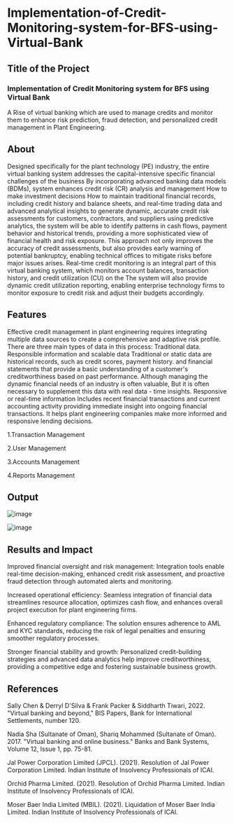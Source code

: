 # Implementation-of-Credit-Monitoring-system-for-BFS-using-Virtual-Bank

## Title of the Project

### Implementation of Credit Monitoring system for BFS using Virtual Bank

A Rise of virtual banking which are used to manage credits and monitor them to enhance risk prediction, fraud detection, and personalized credit management in Plant Engineering.



## About

Designed specifically for the plant technology (PE) industry, the entire virtual banking system addresses the capital-intensive specific financial challenges of the business By incorporating advanced banking data models (BDMs), system enhances credit risk (CR) analysis and management How to make investment decisions How to maintain traditional financial records, including credit history and balance sheets, and real-time trading data and advanced analytical insights to generate dynamic, accurate credit risk assessments for customers, contractors, and suppliers using predictive analytics, the system will be able to identify patterns in cash flows, payment behavior and historical trends, providing a more sophisticated view of financial health and risk exposure. This approach not only improves the accuracy of credit assessments, but also provides early warning of potential bankruptcy, enabling technical offices to mitigate risks before major issues arises. Real-time credit monitoring is an integral part of this virtual banking system, which monitors account balances, transaction history, and credit utilization (CU) on the The system will also provide dynamic credit utilization reporting, enabling enterprise technology firms to monitor exposure to credit risk and adjust their budgets accordingly.    

## Features
Effective credit management in plant engineering requires integrating multiple data sources to create a comprehensive and adaptive risk profile. There are three main types of data in this process: Traditional data. Responsible information and scalable data Traditional or static data are historical records, such as credit scores, payment history. and financial statements that provide a basic understanding of a customer's creditworthiness based on past performance. Although managing the dynamic financial needs of an industry is often valuable, But it is often necessary to supplement this data with real data - time insights. Responsive or real-time information Includes recent financial transactions and current accounting activity providing immediate insight into ongoing financial transactions. It helps plant engineering companies make more informed and responsive lending decisions. 

1.Transaction Management

2.User Management

3.Accounts Management

4.Reports Management


## Output

![image](https://github.com/user-attachments/assets/94deb103-f70a-4786-bea2-afd8aa9b079e)

![image](https://github.com/user-attachments/assets/dbb14c3c-7b6f-4045-a46e-e298c5def42c)


## Results and Impact

Improved financial oversight and risk management: Integration tools enable real-time decision-making, enhanced credit risk assessment, and proactive fraud detection through automated alerts and monitoring.

Increased operational efficiency: Seamless integration of financial data streamlines resource allocation, optimizes cash flow, and enhances overall project execution for plant engineering firms.

Enhanced regulatory compliance: The solution ensures adherence to AML and KYC standards, reducing the risk of legal penalties and ensuring smoother regulatory processes.

Stronger financial stability and growth: Personalized credit-building strategies and advanced data analytics help improve creditworthiness, providing a competitive edge and fostering sustainable business growth.


## References

Sally Chen & Derryl D'Silva & Frank Packer & Siddharth Tiwari, 2022. "Virtual banking and beyond," BIS Papers, Bank for International Settlements, number 120.

Nadia Sha (Sultanate of Oman), Shariq Mohammed (Sultanate of Oman). 2017. "Virtual banking and online business." Banks and Bank Systems, Volume 12, Issue 1, pp. 75-81.

Jal Power Corporation Limited (JPCL). (2021). Resolution of Jal Power Corporation Limited. Indian Institute of Insolvency Professionals of ICAI.

Orchid Pharma Limited. (2021). Resolution of Orchid Pharma Limited. Indian Institute of Insolvency Professionals of ICAI.

Moser Baer India Limited (MBIL). (2021). Liquidation of Moser Baer India Limited. Indian Institute of Insolvency Professionals of ICAI.

